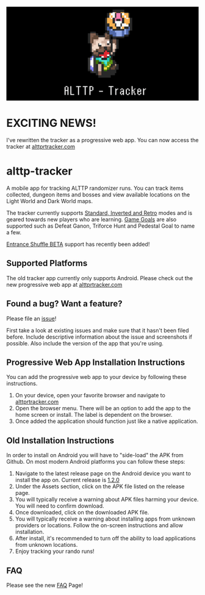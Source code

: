![ALTTP - Tracker](https://github.com/thecodeflayer/alttp-tracker/blob/master/assets/feature_graphic.png)

# EXCITING NEWS!
I've rewritten the tracker as a progressive web app. You can now access the tracker at [alttprtracker.com](https://alttprtracker.com)

# alttp-tracker
A mobile app for tracking ALTTP randomizer runs. You can track items collected, dungeon items and bosses and view available locations on the Light World and Dark World maps.

The tracker currently supports [Standard, Inverted and Retro](https://github.com/thecodeflayer/alttp-tracker/blob/master/FAQ.md#game-mode-settings) modes and is geared towards new players who are learning.
[Game Goals](https://github.com/thecodeflayer/alttp-tracker/blob/master/FAQ.md#goal-settings) are also supported such as Defeat Ganon, Triforce Hunt and Pedestal Goal to name a few.

[Entrance Shuffle BETA](https://github.com/thecodeflayer/alttp-tracker/blob/master/FAQ.md#entrance-shuffle-settings) support has recently been added! 

## Supported Platforms
The old tracker app currently only supports Android. Please check out the new progressive web app at [alttprtracker.com](https://alttprtracker.com)

## Found a bug? Want a feature?
Please file an [issue](https://github.com/thecodeflayer/alttp-tracker/issues)!

First take a look at existing issues and make sure that it hasn't been filed before. Include descriptive information about the issue and screenshots if possible. Also include the version of the app that you're using.

## Progressive Web App Installation Instructions
You can add the progressive web app to your device by following these instructions.
1. On your device, open your favorite browser and navigate to [alttprtracker.com](https://alttprtracker.com)
2. Open the browser menu. There will be an option to add the app to the home screen or install. The label is dependent on the browser.
3. Once added the application should function just like a native application.

## Old Installation Instructions
In order to install on Android you will have to "side-load" the APK from Github. On most modern Android platforms you can follow these steps:
1. Navigate to the latest release page on the Android device you want to install the app on. 
Current release is [1.2.0](https://github.com/thecodeflayer/alttp-tracker/releases/tag/1.2.0)
2. Under the Assets section, click on the APK file listed on the release page.
3. You will typically receive a warning about APK files harming your device. You will need to confirm download.
4. Once downloaded, click on the downloaded APK file.
5. You will typically receive a warning about installing apps from unknown providers or locations. Follow the on-screen instructions and allow installation.
6. After install, it's recommended to turn off the ability to load applications from unknown locations.
7. Enjoy tracking your rando runs!

## FAQ
Please see the new [FAQ](https://github.com/thecodeflayer/alttp-tracker/blob/master/FAQ.md) Page!
